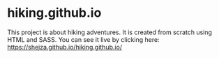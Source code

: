 # hiking.github.io
This project is about hiking adventures. It is created from scratch using HTML and SASS.
You can see it live by clicking here:
https://shejza.github.io/hiking.github.io/
